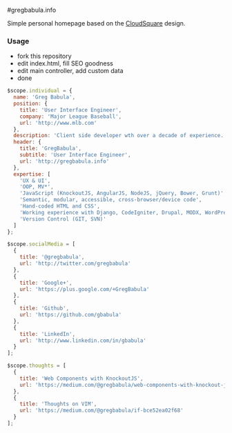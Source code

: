 #gregbabula.info

Simple personal homepage based on the [CloudSquare](http://cloudsq.com) design.


### Usage

* fork this repository
* edit index.html, fill SEO goodness
* edit main controller, add custom data
* done


```javascript
$scope.individual = {
  name: 'Greg Babula',
  position: {
    title: 'User Interface Engineer',
    company: 'Major League Baseball',
    url: 'http://www.mlb.com'
  },
  description: 'Client side developer wth over a decade of experience.',
  header: {
    title: 'GregBabula',
    subtitle: 'User Interface Engineer',
    url: 'http://gregbabula.info'
  },
  expertise: [
    'UX & UI',
    'OOP, MV*',
    'JavaScript (KnockoutJS, AngularJS, NodeJS, jQuery, Bower, Grunt)',
    'Semantic, modular, accessible, cross-browser/device code',
    'Hand-coded HTML and CSS',
    'Working experience with Django, CodeIgniter, Drupal, MODX, WordPress, Tumblr, etc...',
    'Version Control (GIT, SVN)'
  ]
};

$scope.socialMedia = [
  {
    title: '@gregbabula',
    url: 'http://twitter.com/gregbabula'
  },
  {
    title: 'Google+',
    url: 'https://plus.google.com/+GregBabula'
  },
  {
    title: 'Github',
    url: 'https://github.com/gbabula'
  },
  {
    title: 'LinkedIn',
    url: 'http://www.linkedin.com/in/gbabula'
  }
];

$scope.thoughts = [
  {
    title: 'Web Components with KnockoutJS',
    url: 'https://medium.com/@gregbabula/web-components-with-knockout-js-567be782148'
  },
  {
    title: 'Thoughts on VIM',
    url: 'https://medium.com/@gregbabula/if-bce52ea02f68'
  }
];

```
